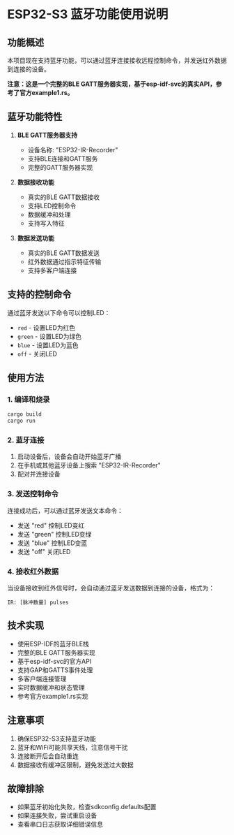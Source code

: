 # ESP32-S3 蓝牙功能使用说明

## 功能概述

本项目现在支持蓝牙功能，可以通过蓝牙连接接收远程控制命令，并发送红外数据到连接的设备。

**注意：这是一个完整的BLE GATT服务器实现，基于esp-idf-svc的真实API，参考了官方example1.rs。**

## 蓝牙功能特性

1. **BLE GATT服务器支持**
   - 设备名称: "ESP32-IR-Recorder"
   - 支持BLE连接和GATT服务
   - 完整的GATT服务器实现

2. **数据接收功能**
   - 真实的BLE GATT数据接收
   - 支持LED控制命令
   - 数据缓冲和处理
   - 支持写入特征

3. **数据发送功能**
   - 真实的BLE GATT数据发送
   - 红外数据通过指示特征传输
   - 支持多客户端连接

## 支持的控制命令

通过蓝牙发送以下命令可以控制LED：

- `red` - 设置LED为红色
- `green` - 设置LED为绿色  
- `blue` - 设置LED为蓝色
- `off` - 关闭LED

## 使用方法

### 1. 编译和烧录

```bash
cargo build
cargo run
```

### 2. 蓝牙连接

1. 启动设备后，设备会自动开始蓝牙广播
2. 在手机或其他蓝牙设备上搜索 "ESP32-IR-Recorder"
3. 配对并连接设备

### 3. 发送控制命令

连接成功后，可以通过蓝牙发送文本命令：
- 发送 "red" 控制LED变红
- 发送 "green" 控制LED变绿
- 发送 "blue" 控制LED变蓝
- 发送 "off" 关闭LED

### 4. 接收红外数据

当设备接收到红外信号时，会自动通过蓝牙发送数据到连接的设备，格式为：
```
IR: [脉冲数量] pulses
```

## 技术实现

- 使用ESP-IDF的蓝牙BLE栈
- 完整的BLE GATT服务器实现
- 基于esp-idf-svc的官方API
- 支持GAP和GATTS事件处理
- 多客户端连接管理
- 实时数据缓冲和状态管理
- 参考官方example1.rs实现

## 注意事项

1. 确保ESP32-S3支持蓝牙功能
2. 蓝牙和WiFi可能共享天线，注意信号干扰
3. 连接断开后会自动重连
4. 数据接收有缓冲区限制，避免发送过大数据

## 故障排除

- 如果蓝牙初始化失败，检查sdkconfig.defaults配置
- 如果连接失败，尝试重启设备
- 查看串口日志获取详细错误信息
